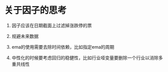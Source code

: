 # 关于因子的思考

1. 因子应该在日期截面上过滤掉涨跌停的票

2. 规避未来数据

3. ema的使用需要去除时间依赖，比如指定ema的周期

4. 中性化的时候要考虑回归的稳健性，比如行业哑变量要删除一个行业以消除多重共线性
